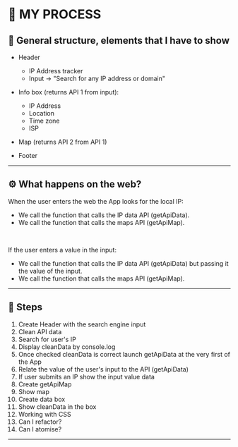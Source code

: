 # 🧠 MY PROCESS

## 📌 General structure, elements that I have to show

- Header

  - IP Address tracker
  - Input -> "Search for any IP address or domain"

- Info box (returns API 1 from input):

  - IP Address
  - Location
  - Time zone
  - ISP

- Map (returns API 2 from API 1)

- Footer

---

## ⚙️ What happens on the web?

When the user enters the web the App looks for the local IP:

- We call the function that calls the IP data API (getApiData).
- We call the function that calls the maps API (getApiMap).

<br>

If the user enters a value in the input:

- We call the function that calls the IP data API (getApiData) but passing it the value of the input.
- We call the function that calls the maps API (getApiMap).

---

## 📝 Steps

1. Create Header with the search engine input
2. Clean API data
3. Search for user's IP
4. Display cleanData by console.log
5. Once checked cleanData is correct launch getApiData at the very first of the App
6. Relate the value of the user's input to the API (getApiData)
7. If user submits an IP show the input value data
8. Create getApiMap
9. Show map
10. Create data box
11. Show cleanData in the box
12. Working with CSS
13. Can I refactor?
14. Can I atomise?

---
